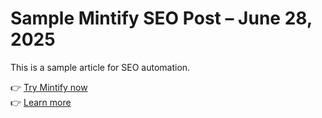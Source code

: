 # Sample Mintify SEO Post – June 28, 2025

This is a sample article for SEO automation.

👉 [Try Mintify now](https://app.mintify.com)  
👉 [Learn more](https://mintify.com)
